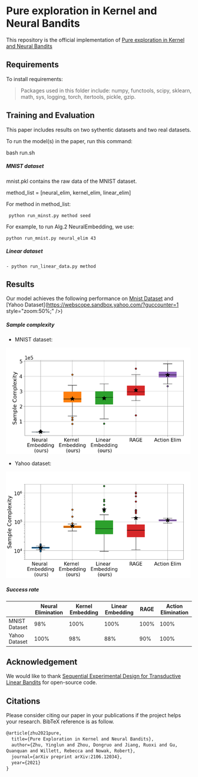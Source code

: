 # Pure exploration in Kernel and Neural Bandits

This repository is the official implementation of [Pure exploration in Kernel and Neural Bandits](https://openreview.net/pdf?id=X_jSy6seRj)

## Requirements

To install requirements:

>Packages used in this folder include: numpy, functools, scipy, sklearn, math, sys, logging, torch, itertools, pickle, gzip.

## Training and Evaluation

This paper includes results on two sythentic datasets and two real datasets.

To run the model(s) in the paper, run this command:

bash run.sh

##### MNIST dataset

mnist.pkl contains the raw data of the MNIST dataset.

method_list = [neural_elim, kernel_elim, linear_elim]

For method in method_list:

```train and evaluate
 python run_minst.py method seed
```

For example, to run Alg.2 NeuralEmbedding, we use:

```train and evaluate
python run_mnist.py neural_elim 43
```

##### Linear dataset

```train and evaluate
- python run_linear_data.py method
```



## Results

Our model achieves the following performance on [Mnist Dataset](http://yann.lecun.com/exdb/mnist/) and [Yahoo Dataset](https://webscope.sandbox.yahoo.com/?guccounter=1  style="zoom:50%;" />)

##### Sample complexity
- MNIST dataset:
<img src="https://github.com/roxie62/Pure-Exploration-in-Kernel-and-Neural-Bandits/blob/master/plots/bar_plot_ready_mnist.png" alt="drawing" width="500"/>

- Yahoo dataset:
<img src="https://github.com/roxie62/Pure-Exploration-in-Kernel-and-Neural-Bandits/blob/master/plots/bar_plot_ready_yahoo.png" alt="drawing" width="500"/>

##### Success rate

|               | Neural Elimination | Kernel Embedding | Linear Embedding | RAGE | Action Elimination |
| ------------- | ------------------ | ---------------- | ---------------- | ---- | ------------------ |
| MNIST Dataset | 98%                | 100%             | 100%             | 100% | 100%               |
| Yahoo Dataset | 100%               | 98%              | 88%              | 90%  | 100%               |

## Acknowledgement

We would like to thank [Sequential Experimental Design for Transductive Linear Bandits](https://proceedings.neurips.cc/paper/2019/file/8ba6c657b03fc7c8dd4dff8e45defcd2-Paper.pdf) for open-source code.

## Citations

Please consider citing our paper in your publications if the project helps your research. BibTeX reference is as follow.
```citations
@article{zhu2021pure,
  title={Pure Exploration in Kernel and Neural Bandits},
  author={Zhu, Yinglun and Zhou, Dongruo and Jiang, Ruoxi and Gu, Quanquan and Willett, Rebecca and Nowak, Robert},
  journal={arXiv preprint arXiv:2106.12034},
  year={2021}
}
```
